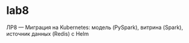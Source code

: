 # lab8
ЛР8 — Миграция на Kubernetes: модель (PySpark), витрина (Spark), источник данных (Redis) с Helm
